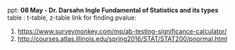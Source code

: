 ppt: **08 May - Dr. Darsahn Ingle  Fundamental of Statistics and its types**
table : t-table, z-table
link for finding pvalue:
1. https://www.surveymonkey.com/mp/ab-testing-significance-calculator/
2. http://courses.atlas.illinois.edu/spring2016/STAT/STAT200/pnormal.html
